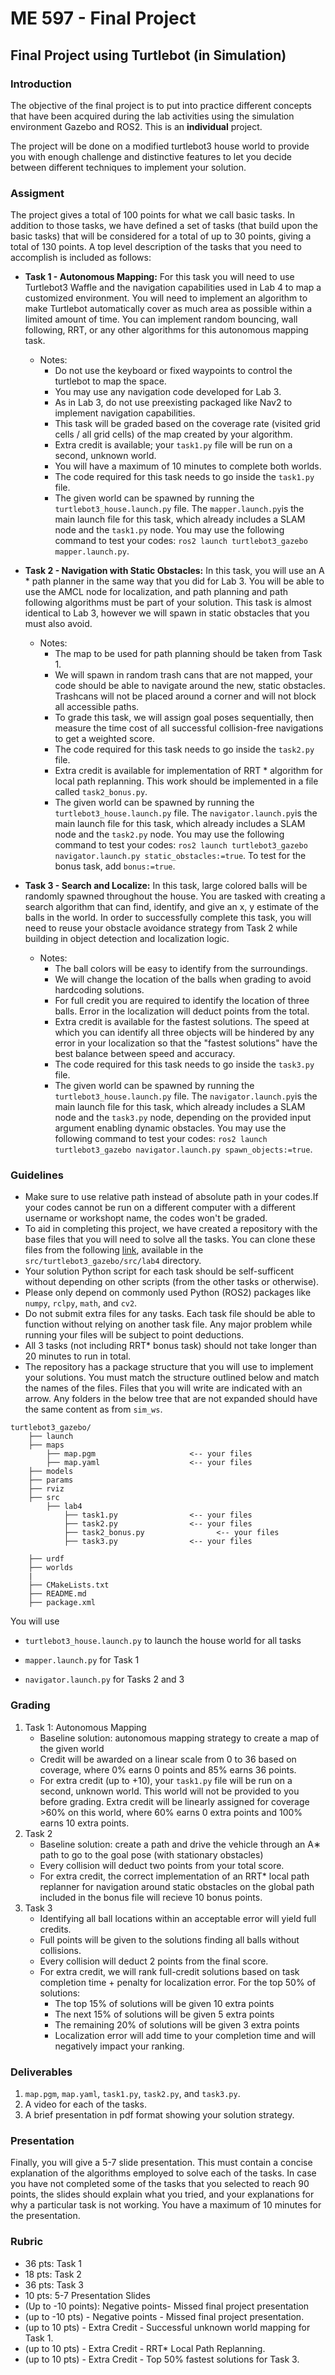 # ME 597 - Final Project

## Final Project using Turtlebot (in Simulation)

### Introduction
The objective of the final project is to put into practice different concepts that have been acquired during the lab activities using the simulation environment Gazebo and ROS2. This is an **individual** project. 

The project will be done on a modified turtlebot3 house world to provide you with enough challenge and distinctive features to let you decide between different techniques to implement your solution. 

### Assigment 
The project gives a total of 100 points for what we call basic tasks. In addition to those tasks, we have defined a set of tasks (that build upon the basic tasks) that will be considered for a total of up to 30 points, giving a total of 130 points. A top level description of the tasks that you need to accomplish is included as follows:

* **Task 1 - Autonomous Mapping:** For this task you will need to use Turtlebot3 Waffle and the navigation capabilities used in Lab 4 to map a customized environment. You will need to implement an algorithm to make Turtlebot automatically cover as much area as possible within a limited amount of time. You can implement random bouncing, wall following, RRT, or any other algorithms for this autonomous mapping task. 
    * Notes:
        * Do not use the keyboard or fixed waypoints to control the turtlebot to map the space.
        * You may use any navigation code developed for Lab 3.
        * As in Lab 3, do not use preexisting packaged like Nav2 to implement navigation capabilities. 
        * This task will be graded based on the coverage rate (visited grid cells / all grid cells) of the map created by your algorithm.
        * Extra credit is available; your `task1.py` file will be run on a second, unknown world. 
        * You will have a maximum of 10 minutes to complete both worlds.
        * The code required for this task needs to go inside the `task1.py` file.
        * The given world can be spawned by running the `turtlebot3_house.launch.py` file. The `mapper.launch.py`is the main launch file for this task, which already includes a SLAM node and the `task1.py` node. You may use the following command to test your codes: `ros2 launch turtlebot3_gazebo mapper.launch.py`. 
        
* **Task 2 - Navigation with Static Obstacles:** In this task, you will use an A \*  path planner in the same way that you did for Lab 3. You will be able to use the AMCL node for localization, and path planning and path following algorithms must be part of your solution. This task is almost identical to Lab 3, however we will spawn in static obstacles that you must also avoid. 
    * Notes:
        * The map to be used for path planning should be taken from Task 1.
        * We will spawn in random trash cans that are not mapped, your code should be able to navigate around the new, static obstacles. Trashcans will not be placed around a corner and will not block all accessible paths.
        * To grade this task, we will assign goal poses sequentially, then measure the time cost of all successful collision-free navigations to get a weighted score.
        * The code required for this task needs to go inside the `task2.py` file.
        * Extra credit is available for implementation of RRT \* algorithm for local path replanning. This work should be implemented in a file called `task2_bonus.py`.
        * The given world can be spawned by running the `turtlebot3_house.launch.py` file. The `navigator.launch.py`is the main launch file for this task, which already includes a SLAM node and the `task2.py` node. You may use the following command to test your codes: `ros2 launch turtlebot3_gazebo navigator.launch.py static_obstacles:=true`. To test for the bonus task, add `bonus:=true`. 

* **Task 3 - Search and Localize:** In this task, large colored balls will be randomly spawned throughout the house. You are tasked with creating a search algorithm that can find, identify, and give an x, y estimate of the balls in the world. In order to successfully complete this task, you will need to reuse your obstacle avoidance strategy from Task 2 while building in object detection and localization logic. 
    * Notes:
        * The ball colors will be easy to identify from the surroundings.
        * We will change the location of the balls when grading to avoid hardcoding solutions.
        * For full credit you are required to identify the location of three balls. Error in the localization will deduct points from the total.
        * Extra credit is available for the fastest solutions. The speed at which you can identify all three objects will be hindered by any error in your localization so that the "fastest solutions" have the best balance between speed and accuracy.
        * The code required for this task needs to go inside the `task3.py` file.
        * The given world can be spawned by running the `turtlebot3_house.launch.py` file. The `navigator.launch.py`is the main launch file for this task, which already includes a SLAM node and the `task3.py` node, depending on the provided input argument enabling dynamic obstacles. You may use the following command to test your codes: `ros2 launch turtlebot3_gazebo navigator.launch.py spawn_objects:=true`.

### Guidelines
* Make sure to use relative path instead of absolute path in your codes.If your codes cannot be run on a different computer with a different username or workshopt name, the codes won't be graded. 
* To aid in completing this project, we have created a repository with the base files that you will need to solve all the tasks. You can clone these files from the following [link](https://github.com/LesterYHZ/sim_ws_Fall2025/tree/main), available in the `src/turtlebot3_gazebo/src/lab4` directory. 
* Your solution Python script for each task should be self-sufficent without depending on other scripts (from the other tasks or otherwise).
* Please only depend on commonly used Python (ROS2) packages like `numpy`, `rclpy`, `math`, and `cv2`.
* Do not submit extra files for any tasks. Each task file should be able to function without relying on another task file. Any major problem while running your files will be subject to point deductions. 
* All 3 tasks (not including RRT* bonus task) should not take longer than 20 minutes to run in total.
* The repository has a package structure that you will use to implement your solutions. You must match the structure outlined below and match the names of the files. Files that you will write are indicated with an arrow. Any folders in the below tree that are not expanded should have the same content as from `sim_ws`.

```
turtlebot3_gazebo/
    ├── launch
    ├── maps
        ├── map.pgm                     <-- your files
        ├── map.yaml                    <-- your files
    ├── models
    ├── params
    ├── rviz
    ├── src
        ├── lab4
            ├── task1.py                <-- your files
            ├── task2.py                <-- your files
            ├── task2_bonus.py                <-- your files
            ├── task3.py                <-- your files

    ├── urdf
    ├── worlds
    |
    ├── CMakeLists.txt
    ├── README.md
    ├── package.xml
```
You will use

* `turtlebot3_house.launch.py` to launch the house world for all tasks

* `mapper.launch.py` for Task 1

* `navigator.launch.py` for Tasks 2 and 3 

### Grading
1) Task 1: Autonomous Mapping
    * Baseline solution: autonomous mapping strategy to create a map of the given world
    * Credit will be awarded on a linear scale from 0 to 36 based on coverage, where 0% earns 0 points and 85% earns 36 points.
    * For extra credit (up to +10), your `task1.py` file will be run on a second, unknown world. This world will not be provided to you before grading. Extra credit will be linearly assigned for coverage >60% on this world, where 60% earns 0 extra points and 100% earns 10 extra points.
2) Task 2
    * Baseline solution: create a path and drive the vehicle through an A∗ path to go to the goal pose (with stationary obstacles)
    * Every collision will deduct two points from your total score.
    *  For extra credit, the correct implementation of an RRT* local path replanner for navigation around static obstacles on the global path included in the bonus file will recieve 10 bonus points.
3) Task 3
    * Identifying all ball locations within an acceptable error will yield full credits.
    * Full points will be given to the solutions finding all balls without collisions. 
    * Every collision will deduct 2 points from the final score.
    * For extra credit, we will rank full-credit solutions based on task completion time + penalty for localization error. For the top 50% of solutions:
        * The top 15% of solutions will be given 10 extra points
        * The next 15% of solutions will be given 5 extra points
        * The remaining 20% of solutions will be given 3 extra points
        * Localization error will add time to your completion time and will negatively impact your ranking.



### Deliverables

1) `map.pgm`, `map.yaml`, `task1.py`, `task2.py`, and `task3.py`.
2) A video for each of the tasks.
3) A brief presentation in pdf format showing your solution strategy.

### Presentation
Finally, you will give a 5-7 slide presentation. This must contain a concise explanation of the algorithms employed to solve each of the tasks. In case you have not completed some of the tasks that you selected to reach 90 points, the slides should explain what you tried, and your explanations for why a particular task is not working. You have a maximum of 10 minutes for the presentation.

### Rubric
* 36 pts: Task 1
* 18 pts: Task 2
* 36 pts: Task 3
* 10 pts: 5-7 Presentation Slides
* (Up to -10 points): Negative points- Missed final project presentation
* (up to -10 pts) - Negative points - Missed final project presentation.
* (up to 10 pts) - Extra Credit - Successful unknown world mapping for Task 1.
* (up to 10 pts) - Extra Credit - RRT* Local Path Replanning.
* (up to 10 pts) - Extra Credit - Top 50% fastest solutions for Task 3.



